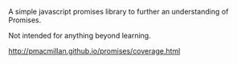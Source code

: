 A simple javascript promises library to further an understanding of Promises.

Not intended for anything beyond learning.

http://pmacmillan.github.io/promises/coverage.html
